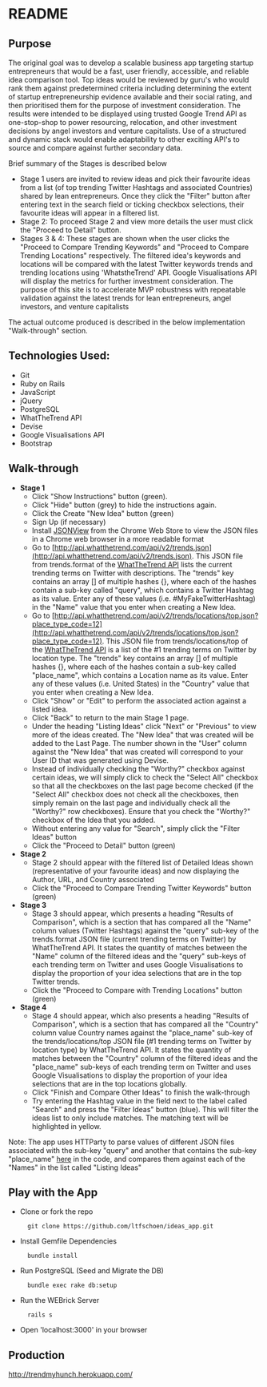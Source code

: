 README
======

Purpose
-------
The original goal was to develop a scalable business app targeting startup entrepreneurs that would be a fast, user friendly, accessible, and reliable idea comparison tool.
Top ideas would be reviewed by guru's who would rank them against predetermined criteria including determining the extent of startup entrepreneurship evidence available and their social rating, and then prioritised them for the purpose of investment consideration.
The results were intended to be displayed using trusted Google Trend API as one-stop-shop to power resourcing, relocation, and other investment decisions by angel investors and venture capitalists. Use of a structured and dynamic stack would enable adaptability to other exciting API's to source and compare against further secondary data.

Brief summary of the Stages is described below
  - Stage 1 users are invited to review ideas and pick their favourite ideas from a list (of top trending Twitter Hashtags and associated Countries) shared by lean entrepreneurs. Once they click the "Filter" button after entering text in the search field or ticking checkbox selections, their favourite ideas will appear in a filtered list.
  - Stage 2: To proceed Stage 2 and view more details the user must click the "Proceed to Detail" button.
  - Stages 3 & 4: These stages are shown when the user clicks the "Proceed to Compare Trending Keywords" and "Proceed to Compare Trending Locations" respectively. The filtered idea's keywords and locations will be compared with the latest Twitter keywords trends and trending locations using 'WhatstheTrend' API. Google Visualisations API will display the metrics for further investment consideration. The purpose of this site is to accelerate MVP robustness with repeatable validation against the latest trends for lean entrepreneurs, angel investors, and venture capitalists

The actual outcome produced is described in the below implementation "Walk-through" section.


Technologies Used:
-------
* Git
* Ruby on Rails
* JavaScript
* jQuery
* PostgreSQL
* WhatTheTrend API
* Devise
* Google Visualisations API
* Bootstrap


Walk-through
-------

* **Stage 1**
  - Click "Show Instructions" button (green).
  - Click "Hide" button (grey) to hide the instructions again.
  - Click the Create "New Idea" button (green)
  - Sign Up (if necessary)
  - Install [JSONView](https://chrome.google.com/webstore/detail/jsonview/chklaanhfefbnpoihckbnefhakgolnmc?hl=en) from the Chrome Web Store to view the JSON files in a Chrome web browser in a more readable format
  - Go to [http://api.whatthetrend.com/api/v2/trends.json](http://api.whatthetrend.com/api/v2/trends.json). This JSON file from trends.format of the [WhatTheTrend API](http://api.whatthetrend.com/) lists the current trending terms on Twitter with descriptions. The "trends" key contains an array [] of multiple hashes {}, where each of the hashes contain a sub-key called "query", which contains a Twitter Hashtag as its value. Enter any of these values (i.e. #MyFakeTwitterHashtag) in the "Name" value that you enter when creating a New Idea.
  - Go to [http://api.whatthetrend.com/api/v2/trends/locations/top.json?place_type_code=12](http://api.whatthetrend.com/api/v2/trends/locations/top.json?place_type_code=12). This JSON file from trends/locations/top of the [WhatTheTrend API](http://api.whatthetrend.com/) is a list of the #1 trending terms on Twitter by location type. The "trends" key contains an array [] of multiple hashes {}, where each of the hashes contain a sub-key called "place_name", which contains a Location name as its value. Enter any of these values (i.e. United States) in the "Country" value that you enter when creating a New Idea.
  - Click "Show" or "Edit" to perform the associated action against a listed idea.
  - Click "Back" to return to the main Stage 1 page.
  - Under the heading "Listing Ideas" click "Next" or "Previous" to view more of the ideas created. The "New Idea" that was created will be added to the Last Page. The number shown in the "User" column against the "New Idea" that was created will correspond to your User ID that was generated using Devise.
  - Instead of individually checking the "Worthy?" checkbox against certain ideas, we will simply click to check the "Select All" checkbox so that all the checkboxes on the last page become checked (if the "Select All" checkbox does not check all the checkboxes, then simply remain on the last page and individually check all the "Worthy?" row checkboxes). Ensure that you check the "Worthy?" checkbox of the Idea that you added.
  - Without entering any value for "Search", simply click the "Filter Ideas" button
  - Click the "Proceed to Detail" button (green)
* **Stage 2**
  - Stage 2 should appear with the filtered list of Detailed Ideas shown (representative of your favourite ideas) and now displaying the Author, URL, and Country associated 
  - Click the "Proceed to Compare Trending Twitter Keywords" button (green)
* **Stage 3**
  - Stage 3 should appear, which presents a heading "Results of Comparison", which is a section that has compared all the "Name" column values (Twitter Hashtags) against the "query" sub-key of the trends.format JSON file (current trending terms on Twitter) by WhatTheTrend API. It states the quantity of matches between the "Name" column of the filtered ideas and the "query" sub-keys of each trending term on Twitter and uses Google Visualisations to display the proportion of your idea selections that are in the top Twitter trends.
  - Click the "Proceed to Compare with Trending Locations" button (green)
* **Stage 4**
  - Stage 4 should appear, which also presents a heading "Results of Comparison", which is a section that has compared all the "Country" column value Country names against the "place_name" sub-key of the trends/locations/top JSON file (#1 trending terms on Twitter by location type) by WhatTheTrend API. It states the quantity of matches between the "Country" column of the filtered ideas and the "place_name" sub-keys of each trending term on Twitter and uses Google Visualisations to display the proportion of your idea selections that are in the top locations globally.
  - Click "Finish and Compare Other Ideas" to finish the walk-through
  - Try entering the Hashtag value in the field next to the label called "Search" and press the "Filter Ideas" button (blue). This will filter the ideas list to only include matches. The matching text will be highlighted in yellow.

Note: The app uses HTTParty to parse values of different JSON files associated with the sub-key "query" and another that contains the sub-key "place_name" [here](
https://github.com/ltfschoen/ideas_app/blob/master/app/controllers/ideas_controller.rb#L173) in the code, and compares them against each of the "Names" in the list called "Listing Ideas"


Play with the App
----------
 - Clone or fork the repo 
   ```
     git clone https://github.com/ltfschoen/ideas_app.git
   ```
 - Install Gemfile Dependencies 
   ```
     bundle install
   ```
 - Run PostgreSQL (Seed and Migrate the DB)
   ```
     bundle exec rake db:setup
   ```
 - Run the WEBrick Server
   ```
     rails s
   ```
 - Open 'localhost:3000' in your browser

Production
----------
http://trendmyhunch.herokuapp.com/
